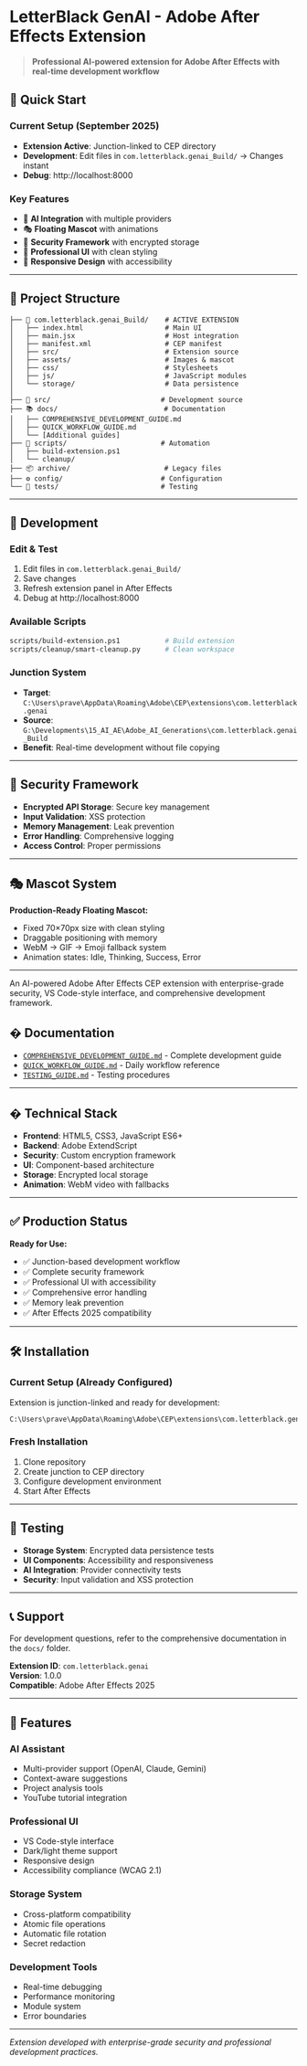 # LetterBlack GenAI - Adobe After Effects Extension

> **Professional AI-powered extension for Adobe After Effects with real-time development workflow**

## 🎯 Quick Start

### **Current Setup (September 2025)**
- **Extension Active**: Junction-linked to CEP directory
- **Development**: Edit files in `com.letterblack.genai_Build/` → Changes instant
- **Debug**: http://localhost:8000

### **Key Features**
- 🤖 **AI Integration** with multiple providers
- 🎭 **Floating Mascot** with animations
- 🔐 **Security Framework** with encrypted storage
- 🎨 **Professional UI** with clean styling
- 📱 **Responsive Design** with accessibility

---

## 📁 Project Structure

```
├── 🎯 com.letterblack.genai_Build/    # ACTIVE EXTENSION
│   ├── index.html                    # Main UI
│   ├── main.jsx                      # Host integration
│   ├── manifest.xml                  # CEP manifest
│   ├── src/                          # Extension source
│   ├── assets/                       # Images & mascot
│   ├── css/                          # Stylesheets
│   ├── js/                           # JavaScript modules
│   └── storage/                      # Data persistence
│
├── 📝 src/                           # Development source
├── 📚 docs/                          # Documentation
│   ├── COMPREHENSIVE_DEVELOPMENT_GUIDE.md
│   ├── QUICK_WORKFLOW_GUIDE.md
│   └── [Additional guides]
├── 🔧 scripts/                       # Automation
│   ├── build-extension.ps1
│   └── cleanup/
├── 📦 archive/                       # Legacy files
├── ⚙️ config/                        # Configuration
└── 🧪 tests/                         # Testing
```

---

## 🚀 Development

### **Edit & Test**
1. Edit files in `com.letterblack.genai_Build/`
2. Save changes
3. Refresh extension panel in After Effects
4. Debug at http://localhost:8000

### **Available Scripts**
```bash
scripts/build-extension.ps1           # Build extension
scripts/cleanup/smart-cleanup.py      # Clean workspace
```

### **Junction System**
- **Target**: `C:\Users\prave\AppData\Roaming\Adobe\CEP\extensions\com.letterblack.genai`
- **Source**: `G:\Developments\15_AI_AE\Adobe_AI_Generations\com.letterblack.genai_Build`
- **Benefit**: Real-time development without file copying

---

## 🔐 Security Framework

- **Encrypted API Storage**: Secure key management
- **Input Validation**: XSS protection  
- **Memory Management**: Leak prevention
- **Error Handling**: Comprehensive logging
- **Access Control**: Proper permissions

---

## 🎭 Mascot System

**Production-Ready Floating Mascot:**
- Fixed 70×70px size with clean styling
- Draggable positioning with memory
- WebM → GIF → Emoji fallback system
- Animation states: Idle, Thinking, Success, Error

---

An AI-powered Adobe After Effects CEP extension with enterprise-grade security, VS Code-style interface, and comprehensive development framework.

## � Documentation

- [`COMPREHENSIVE_DEVELOPMENT_GUIDE.md`](docs/COMPREHENSIVE_DEVELOPMENT_GUIDE.md) - Complete development guide
- [`QUICK_WORKFLOW_GUIDE.md`](docs/QUICK_WORKFLOW_GUIDE.md) - Daily workflow reference
- [`TESTING_GUIDE.md`](docs/TESTING_GUIDE.md) - Testing procedures

---

## �️ Technical Stack

- **Frontend**: HTML5, CSS3, JavaScript ES6+
- **Backend**: Adobe ExtendScript
- **Security**: Custom encryption framework
- **UI**: Component-based architecture
- **Storage**: Encrypted local storage
- **Animation**: WebM video with fallbacks

---

## ✅ Production Status

**Ready for Use:**
- ✅ Junction-based development workflow
- ✅ Complete security framework
- ✅ Professional UI with accessibility
- ✅ Comprehensive error handling
- ✅ Memory leak prevention
- ✅ After Effects 2025 compatibility

---

## 🛠 Installation

### **Current Setup (Already Configured)**
Extension is junction-linked and ready for development:
```
C:\Users\prave\AppData\Roaming\Adobe\CEP\extensions\com.letterblack.genai
```

### **Fresh Installation**
1. Clone repository
2. Create junction to CEP directory
3. Configure development environment
4. Start After Effects

---

## 🧪 Testing

- **Storage System**: Encrypted data persistence tests
- **UI Components**: Accessibility and responsiveness
- **AI Integration**: Provider connectivity tests
- **Security**: Input validation and XSS protection

---

## 📞 Support

For development questions, refer to the comprehensive documentation in the `docs/` folder.

**Extension ID**: `com.letterblack.genai`  
**Version**: 1.0.0  
**Compatible**: Adobe After Effects 2025

---

## 🚀 Features

### **AI Assistant**
- Multi-provider support (OpenAI, Claude, Gemini)
- Context-aware suggestions
- Project analysis tools
- YouTube tutorial integration

### **Professional UI**
- VS Code-style interface
- Dark/light theme support
- Responsive design
- Accessibility compliance (WCAG 2.1)

### **Storage System**
- Cross-platform compatibility
- Atomic file operations
- Automatic file rotation
- Secret redaction

### **Development Tools**
- Real-time debugging
- Performance monitoring
- Module system
- Error boundaries

---

*Extension developed with enterprise-grade security and professional development practices.*
